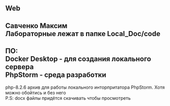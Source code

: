 Web
----
Савченко Максим  
Лабораторные лежат в папке Local_Doc/code
--------------------
ПО:  
Docker Desktop - для создания локального сервера  
PhpStorm - среда разработки
--------------------
php-8.2.6 архив для работы локального инторпритатора PhpStorm. Хотя можно обойтись и без него  
P.S: docx файлы придётся скачивать чтобы просмотреть
